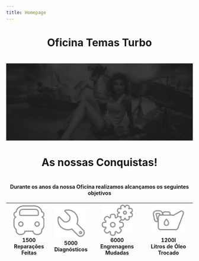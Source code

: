 ```yaml
---
title: Homepage
---
```


<div style="text-align: center;">

# Oficina Temas Turbo
#
<img src="../../static/img/slide-1.jpg">

#
# As nossas Conquistas!

#

#### Durante os anos da nossa Oficina realizamos alcançamos os seguintes objetivos



| <img src="../../static/img/icon-car.png"><br/>1500<br>Reparações Feitas | <img src="../../static/img/icon-wrench.png"><br/>5000<br>Diagnósticos | <img src="../../static/img/icon-gears.png"><br/>6000<br>Engrenagens Mudadas | <img src="../../static/img/icon-oil.png"><br/>1200l<br>Litros de Óleo Trocado |
|-------------------------------------------------------------------------|-----------------------------------------------------------------------|-----------------------------------------------------------------------------|-------------------------------------------------------------------------------|

</div>


